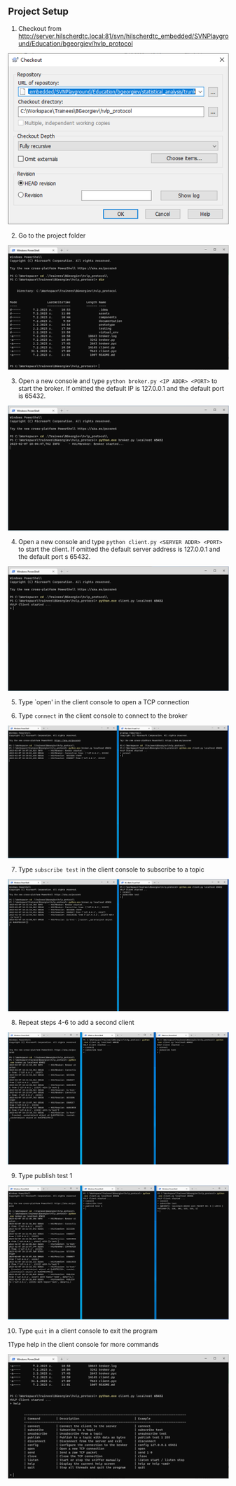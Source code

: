 ## Project Setup

1. Checkout from http://server.hilscherdtc.local:81/svn/hilscherdtc_embedded/SVNPlayground/Education/bgeorgiev/hvlp_protocol

![img.png](assets/project_checkout.png)

2. Go to the project folder

![img.png](assets/project_folder.png)

3. Open a new console and type `python broker.py <IP ADDR> <PORT>` to start the broker. If omitted 
the default IP is 127.0.0.1 and the default port is 65432.

![img.png](assets/broker_start.png)

4. Open a new console and type `python client.py <SERVER ADDR> <PORT>` to start the client. If
omitted the default server address is 127.0.0.1 and the default port s 65432.

![img.png](assets/client_start.png)

5. Type `open' in the client console to open a TCP connection

6. Type `connect` in the client console to connect to the broker

![img.png](assets/connect.png)

7. Type `subscribe test` in the client console to subscribe to a topic

![img.png](assets/subscribe.png)

8. Repeat steps 4-6 to add a second client

![img.png](assets/two_clients.png)

9. Type publish test 1

![img.png](assets/publish.png)

10. Type `quit` in a client console to exit the program

1Type help in the client console for more commands

![img.png](assets/help.png)


 


